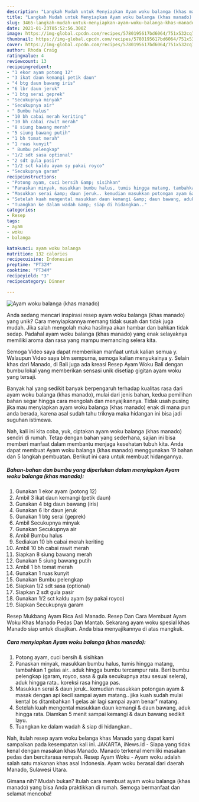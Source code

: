 ```yaml
---
description: "Langkah Mudah untuk Menyiapkan Ayam woku balanga (khas manado) Anti Gagal"
title: "Langkah Mudah untuk Menyiapkan Ayam woku balanga (khas manado) Anti Gagal"
slug: 3465-langkah-mudah-untuk-menyiapkan-ayam-woku-balanga-khas-manado-anti-gagal
date: 2021-01-23T05:52:56.300Z
image: https://img-global.cpcdn.com/recipes/5780195617bd6064/751x532cq70/ayam-woku-balanga-khas-manado-foto-resep-utama.jpg
thumbnail: https://img-global.cpcdn.com/recipes/5780195617bd6064/751x532cq70/ayam-woku-balanga-khas-manado-foto-resep-utama.jpg
cover: https://img-global.cpcdn.com/recipes/5780195617bd6064/751x532cq70/ayam-woku-balanga-khas-manado-foto-resep-utama.jpg
author: Rhoda Craig
ratingvalue: 4
reviewcount: 13
recipeingredient:
- "1 ekor ayam potong 12"
- "3 ikat daun kemangi petik daun"
- "4 btg daun bawang iris"
- "6 lbr daun jeruk"
- "1 btg serai geprek"
- "Secukupnya minyak"
- "Secukupnya air"
- " Bumbu halus"
- "10 bh cabai merah keriting"
- "10 bh cabai rawit merah"
- "8 siung bawang merah"
- "5 siung bawang putih"
- "1 bh tomat merah"
- "1 ruas kunyit"
- " Bumbu pelengkap"
- "1/2 sdt sasa optional"
- "2 sdt gula pasir"
- "1/2 sct kaldu ayam sy pakai royco"
- "Secukupnya garam"
recipeinstructions:
- "Potong ayam, cuci bersih &amp; sisihkan"
- "Panaskan minyak, masukkan bumbu halus, tumis hingga matang, tambahkan 1 gelas air.. aduk hingga bumbu tercampur rata. Beri bumbu pelengkap (garam, royco, sasa &amp; gula secukupnya atau sesuai selera), aduk hingga rata.. koreksi rasa hingga pas."
- "Masukkan serai &amp; daun jeruk.. kemudian masukkan potongan ayam &amp; masak dengan api kecil sampai ayam matang.. jika kuah sudah mulai kental bs ditambahkan 1 gelas air lagi sampai ayam benar² matang."
- "Setelah kuah mengental masukkan daun kemangi &amp; daun bawang, aduk hingga rata. Diamkan 5 menit sampai kemangi &amp; daun bawang sedikit layu."
- "Tuangkan ke dalam wadah &amp; siap di hidangkan.."
categories:
- Resep
tags:
- ayam
- woku
- balanga

katakunci: ayam woku balanga 
nutrition: 132 calories
recipecuisine: Indonesian
preptime: "PT32M"
cooktime: "PT34M"
recipeyield: "3"
recipecategory: Dinner

---
```



![Ayam woku balanga (khas manado)](https://img-global.cpcdn.com/recipes/5780195617bd6064/751x532cq70/ayam-woku-balanga-khas-manado-foto-resep-utama.jpg)

Anda sedang mencari inspirasi resep ayam woku balanga (khas manado) yang unik? Cara menyiapkannya memang tidak susah dan tidak juga mudah. Jika salah mengolah maka hasilnya akan hambar dan bahkan tidak sedap. Padahal ayam woku balanga (khas manado) yang enak selayaknya memiliki aroma dan rasa yang mampu memancing selera kita.

Semoga Video saya dapat memberikan manfaat untuk kalian semua y. Walaupun Video saya blm sempurna, semoga kalian menyukainya y. Selain khas dari Manado, di Bali juga ada kreasi Resep Ayam Woku Bali dengan bumbu lokal yang memberikan sensasi unik disetiap gigitan ayam woku yang tersaji.

Banyak hal yang sedikit banyak berpengaruh terhadap kualitas rasa dari ayam woku balanga (khas manado), mulai dari jenis bahan, kedua pemilihan bahan segar hingga cara mengolah dan menyajikannya. Tidak usah pusing jika mau menyiapkan ayam woku balanga (khas manado) enak di mana pun anda berada, karena asal sudah tahu triknya maka hidangan ini bisa jadi suguhan istimewa.


Nah, kali ini kita coba, yuk, ciptakan ayam woku balanga (khas manado) sendiri di rumah. Tetap dengan bahan yang sederhana, sajian ini bisa memberi manfaat dalam membantu menjaga kesehatan tubuh kita. Anda dapat membuat Ayam woku balanga (khas manado) menggunakan 19 bahan dan 5 langkah pembuatan. Berikut ini cara untuk membuat hidangannya.

<!--inarticleads1-->

##### Bahan-bahan dan bumbu yang diperlukan dalam menyiapkan Ayam woku balanga (khas manado):

1. Gunakan 1 ekor ayam (potong 12)
1. Ambil 3 ikat daun kemangi (petik daun)
1. Gunakan 4 btg daun bawang (iris)
1. Gunakan 6 lbr daun jeruk
1. Gunakan 1 btg serai (geprek)
1. Ambil Secukupnya minyak
1. Gunakan Secukupnya air
1. Ambil  Bumbu halus
1. Sediakan 10 bh cabai merah keriting
1. Ambil 10 bh cabai rawit merah
1. Siapkan 8 siung bawang merah
1. Gunakan 5 siung bawang putih
1. Ambil 1 bh tomat merah
1. Gunakan 1 ruas kunyit
1. Gunakan  Bumbu pelengkap
1. Siapkan 1/2 sdt sasa (optional)
1. Siapkan 2 sdt gula pasir
1. Gunakan 1/2 sct kaldu ayam (sy pakai royco)
1. Siapkan Secukupnya garam


Resep Mukbang Ayam Rica Asli Manado. Resep Dan Cara Membuat Ayam Woku Khas Manado Pedas Dan Mantab. Sekarang ayam woku spesial khas Manado siap untuk disajikan. Anda bisa menyajikannya di atas mangkuk. 

<!--inarticleads2-->

##### Cara menyiapkan Ayam woku balanga (khas manado):

1. Potong ayam, cuci bersih &amp; sisihkan
1. Panaskan minyak, masukkan bumbu halus, tumis hingga matang, tambahkan 1 gelas air.. aduk hingga bumbu tercampur rata. Beri bumbu pelengkap (garam, royco, sasa &amp; gula secukupnya atau sesuai selera), aduk hingga rata.. koreksi rasa hingga pas.
1. Masukkan serai &amp; daun jeruk.. kemudian masukkan potongan ayam &amp; masak dengan api kecil sampai ayam matang.. jika kuah sudah mulai kental bs ditambahkan 1 gelas air lagi sampai ayam benar² matang.
1. Setelah kuah mengental masukkan daun kemangi &amp; daun bawang, aduk hingga rata. Diamkan 5 menit sampai kemangi &amp; daun bawang sedikit layu.
1. Tuangkan ke dalam wadah &amp; siap di hidangkan..


Nah, itulah resep ayam woku belanga khas Manado yang dapat kami sampaikan pada kesempatan kali ini. JAKARTA, iNews.id - Siapa yang tidak kenal dengan masakan khas Manado. Manado terkenal memiliki masakan pedas dan bercitarasa rempah. Resep Ayam Woku - Ayam woku adalah salah satu makanan khas asal Indonesia. Ayam woku berasal dari daerah Manado, Sulawesi Utara. 

Gimana nih? Mudah bukan? Itulah cara membuat ayam woku balanga (khas manado) yang bisa Anda praktikkan di rumah. Semoga bermanfaat dan selamat mencoba!
